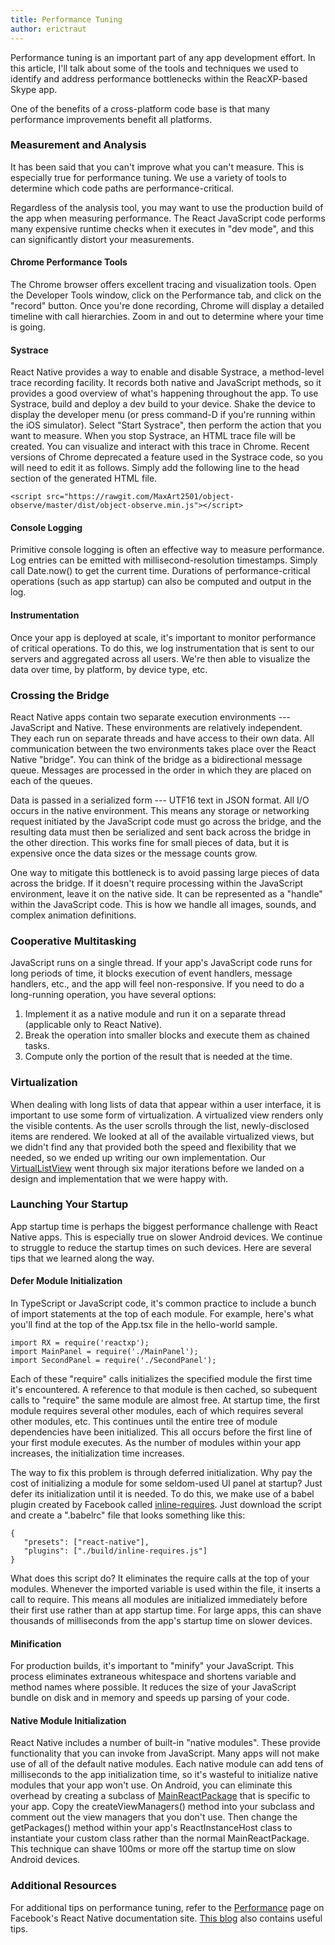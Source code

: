 ```yaml
---
title: Performance Tuning
author: erictraut
---
```


Performance tuning is an important part of any app development effort. In this article, I'll talk about some of the tools and techniques we used to identify and address performance bottlenecks within the ReacXP-based Skype app.

One of the benefits of a cross-platform code base is that many performance improvements benefit all platforms.


### Measurement and Analysis

It has been said that you can't improve what you can't measure. This is especially true for performance tuning. We use a variety of tools to determine which code paths are performance-critical.

Regardless of the analysis tool, you may want to use the production build of the app when measuring performance. The React JavaScript code performs many expensive runtime checks when it executes in "dev mode", and this can significantly distort your measurements.

#### Chrome Performance Tools
The Chrome browser offers excellent tracing and visualization tools. Open the Developer Tools window, click on the Performance tab, and click on the "record" button. Once you're done recording, Chrome will display a detailed timeline with call hierarchies. Zoom in and out to determine where your time is going.

#### Systrace
React Native provides a way to enable and disable Systrace, a method-level trace recording facility. It records both native and JavaScript methods, so it provides a good overview of what's happening throughout the app. To use Systrace, build and deploy a dev build to your device. Shake the device to display the developer menu (or press command-D if you're running within the iOS simulator). Select "Start Systrace", then perform the action that you want to measure. When you stop Systrace, an HTML trace file will be created. You can visualize and interact with this trace in Chrome. Recent versions of Chrome deprecated a feature used in the Systrace code, so you will need to edit it as follows. Simply add the following line to the head section of the generated HTML file.

```
<script src="https://rawgit.com/MaxArt2501/object-observe/master/dist/object-observe.min.js"></script>
```

#### Console Logging
Primitive console logging is often an effective way to measure performance. Log entries can be emitted with millisecond-resolution timestamps. Simply call Date.now() to get the current time. Durations of performance-critical operations (such as app startup) can also be computed and output in the log.

#### Instrumentation
Once your app is deployed at scale, it's important to monitor performance of critical operations. To do this, we log instrumentation that is sent to our servers and aggregated across all users. We're then able to visualize the data over time, by platform, by device type, etc.


### Crossing the Bridge
React Native apps contain two separate execution environments --- JavaScript and Native. These environments are relatively independent. They each run on separate threads and have access to their own data. All communication between the two environments takes place over the React Native "bridge". You can think of the bridge as a bidirectional message queue. Messages are processed in the order in which they are placed on each of the queues.

Data is passed in a serialized form --- UTF16 text in JSON format. All I/O occurs in the native environment. This means any storage or networking request initiated by the JavaScript code must go across the bridge, and the resulting data must then be serialized and sent back across the bridge in the other direction. This works fine for small pieces of data, but it is expensive once the data sizes or the message counts grow. 

One way to mitigate this bottleneck is to avoid passing large pieces of data across the bridge. If it doesn't require processing within the JavaScript environment, leave it on the native side. It can be represented as a "handle" within the JavaScript code. This is how we handle all images, sounds, and complex animation definitions. 


### Cooperative Multitasking
JavaScript runs on a single thread. If your app's JavaScript code runs for long periods of time, it blocks execution of event handlers, message handlers, etc., and the app will feel non-responsive. If you need to do a long-running operation, you have several options:
1. Implement it as a native module and run it on a separate thread (applicable only to React Native).
2. Break the operation into smaller blocks and execute them as chained tasks.
3. Compute only the portion of the result that is needed at the time.


### Virtualization
When dealing with long lists of data that appear within a user interface, it is important to use some form of virtualization. A virtualized view renders only the visible contents. As the user scrolls through the list, newly-disclosed items are rendered. We looked at all of the available virtualized views, but we didn't find any that provided both the speed and flexibility that we needed, so we ended up writing our own implementation. Our [VirtualListView](https://microsoft.github.io/reactxp/docs/extensions/virtuallistview.html) went through six major iterations before we landed on a design and implementation that we were happy with.


### Launching Your Startup
App startup time is perhaps the biggest performance challenge with React Native apps. This is especially true on slower Android devices. We continue to struggle to reduce the startup times on such devices. Here are several tips that we learned along the way.

#### Defer Module Initialization
In TypeScript or JavaScript code, it's common practice to include a bunch of import statements at the top of each module. For example, here's what you'll find at the top of the App.tsx file in the hello-world sample.
```
import RX = require('reactxp');
import MainPanel = require('./MainPanel');
import SecondPanel = require('./SecondPanel');
```

Each of these "require" calls initializes the specified module the first time it's encountered. A reference to that module is then cached, so subequent calls to "require" the same module are almost free. At startup time, the first module requires several other modules, each of which requires several other modules, etc. This continues until the entire tree of module dependencies have been initialized. This all occurs before the first line of your first module executes. As the number of modules within your app increases, the initialization time increases. 

The way to fix this problem is through deferred initialization. Why pay the cost of initializing a module for some seldom-used UI panel at startup? Just defer its initialization until it is needed. To do this, we make use of a babel plugin created by Facebook called [inline-requires](https://github.com/facebook/fbjs/blob/master/packages/babel-preset-fbjs/plugins/inline-requires.js). Just download the script and create a ".babelrc" file that looks something like this:
```
{
   "presets": ["react-native"],
   "plugins": ["./build/inline-requires.js"]
}
```

What does this script do? It eliminates the require calls at the top of your modules. Whenever the imported variable is used within the file, it inserts a call to require. This means all modules are initialized immediately before their first use rather than at app startup time. For large apps, this can shave thousands of milliseconds from the app's startup time on slower devices.

#### Minification
For production builds, it's important to "minify" your JavaScript. This process eliminates extraneous whitespace and shortens variable and method names where possible. It reduces the size of your JavaScript bundle on disk and in memory and speeds up parsing of your code.


#### Native Module Initialization
React Native includes a number of built-in "native modules". These provide functionality that you can invoke from JavaScript. Many apps will not make use of all of the default native modules. Each native module can add tens of milliseconds to the app initialization time, so it's wasteful to initialize native modules that your app won't use. On Android, you can eliminate this overhead by creating a subclass of [MainReactPackage](https://github.com/facebook/react-native/blob/master/ReactAndroid/src/main/java/com/facebook/react/shell/MainReactPackage.java) that is specific to your app. Copy the createViewManagers() method into your subclass and comment out the view managers that you don't use. Then change the getPackages() method within your app's ReactInstanceHost class to instantiate your custom class rather than the normal MainReactPackage. This technique can shave 100ms or more off the startup time on slow Android devices.


### Additional Resources
For additional tips on performance tuning, refer to the [Performance](https://facebook.github.io/react-native/docs/performance.html) page on Facebook's React Native documentation site. [This blog](https://code.facebook.com/posts/895897210527114/) also contains useful tips.
